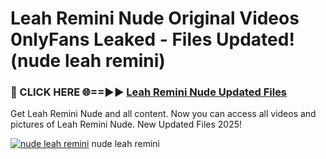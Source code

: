 # Leah Remini Nude Original Videos 0nlyFans Leaked - Files Updated! (nude leah remini)

<h3>🔴 CLICK HERE 🌐==►► <a href="https://tinyurl.com/2p9ay9w9" rel="nofollow">Leah Remini Nude Updated Files</a></h3>

Get Leah Remini Nude and all content. Now you can access all videos and pictures of Leah Remini Nude. New Updated Files 2025!

[![nude leah remini](https://i.imgur.com/KQgVmj3.gif)](https://tinyurl.com/2p9ay9w9)
nude leah remini